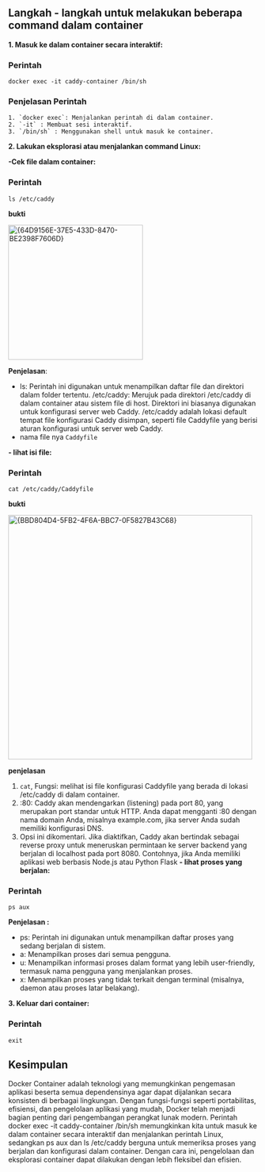 ## Langkah - langkah untuk melakukan beberapa command dalam container

**1. Masuk ke dalam container secara interaktif:**

### Perintah 
```
docker exec -it caddy-container /bin/sh
```
### Penjelasan Perintah
    1. `docker exec`: Menjalankan perintah di dalam container.
    2. `-it` : Membuat sesi interaktif.
    3. `/bin/sh` : Menggunakan shell untuk masuk ke container.

**2. Lakukan eksplorasi atau menjalankan command Linux:**

**-Cek file dalam container:**

### Perintah
```
ls /etc/caddy

```
**bukti**

<img width="272" alt="{64D9156E-37E5-433D-8470-BE2398F7606D}" src="https://github.com/user-attachments/assets/daafeb63-9fe7-466a-9f9f-7ece1efcb79d" />

**Penjelasan**:
- ls: Perintah ini digunakan untuk menampilkan daftar file dan direktori dalam folder tertentu.
    /etc/caddy: Merujuk pada direktori /etc/caddy di dalam container atau sistem file di host. Direktori ini biasanya digunakan untuk konfigurasi server web Caddy.
    /etc/caddy adalah lokasi default tempat file konfigurasi Caddy disimpan, seperti file Caddyfile yang berisi aturan konfigurasi untuk server web Caddy.
- nama file nya `Caddyfile`

**- lihat isi file:**
### Perintah
```
cat /etc/caddy/Caddyfile
```
**bukti**

<img width="493" alt="{BBD804D4-5FB2-4F6A-BBC7-0F5827B43C68}" src="https://github.com/user-attachments/assets/e5a28243-eed0-4d0f-b6f9-71ba6a74304c" />

**penjelasan**
1. `cat`, Fungsi: melihat isi file konfigurasi Caddyfile yang berada di lokasi /etc/caddy di dalam container.
2. :80: Caddy akan mendengarkan (listening) pada port 80, yang merupakan port standar untuk HTTP. Anda dapat mengganti :80 dengan nama domain Anda, misalnya example.com, jika server Anda sudah memiliki konfigurasi DNS.
3. Opsi ini dikomentari. Jika diaktifkan, Caddy akan bertindak sebagai reverse proxy untuk meneruskan permintaan ke server backend yang berjalan di localhost pada port 8080. Contohnya, jika Anda memiliki aplikasi web berbasis Node.js atau Python Flask
 **- lihat proses yang berjalan:**

### Perintah
```
ps aux
```
**Penjelasan :**
- ps: Perintah ini digunakan untuk menampilkan daftar proses yang sedang berjalan di sistem.
- a: Menampilkan proses dari semua pengguna.
- u: Menampilkan informasi proses dalam format yang lebih user-friendly, termasuk nama pengguna yang menjalankan proses.
- x: Menampilkan proses yang tidak terkait dengan terminal (misalnya, daemon atau proses latar belakang).

**3. Keluar dari container:**
### Perintah
```
exit
```

## Kesimpulan
Docker Container adalah teknologi yang memungkinkan pengemasan aplikasi beserta semua dependensinya agar dapat dijalankan secara konsisten di berbagai lingkungan. Dengan fungsi-fungsi seperti portabilitas, efisiensi, dan pengelolaan aplikasi yang mudah, Docker telah menjadi bagian penting dari pengembangan perangkat lunak modern. Perintah docker exec -it caddy-container /bin/sh memungkinkan kita untuk masuk ke dalam container secara interaktif dan menjalankan perintah Linux, sedangkan ps aux dan ls /etc/caddy berguna untuk memeriksa proses yang berjalan dan konfigurasi dalam container. Dengan cara ini, pengelolaan dan eksplorasi container dapat dilakukan dengan lebih fleksibel dan efisien.

